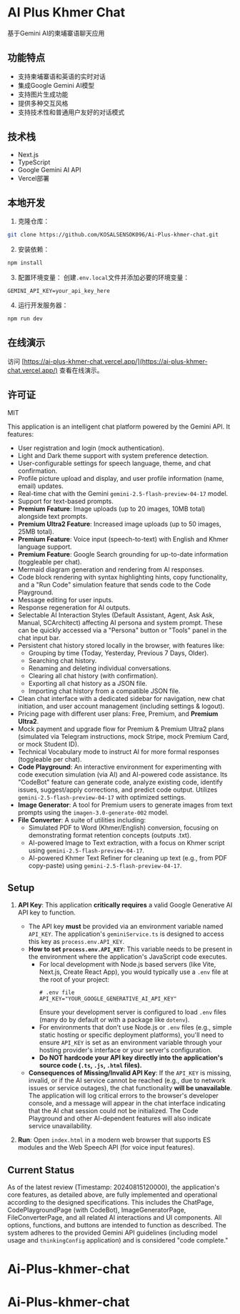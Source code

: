 # AI Plus Khmer Chat

基于Gemini AI的柬埔寨语聊天应用

## 功能特点

- 支持柬埔寨语和英语的实时对话
- 集成Google Gemini AI模型
- 支持图片生成功能
- 提供多种交互风格
- 支持技术性和普通用户友好的对话模式

## 技术栈

- Next.js
- TypeScript
- Google Gemini AI API
- Vercel部署

## 本地开发

1. 克隆仓库：
```bash
git clone https://github.com/KOSALSENSOK096/Ai-Plus-khmer-chat.git
```

2. 安装依赖：
```bash
npm install
```

3. 配置环境变量：
创建`.env.local`文件并添加必要的环境变量：
```
GEMINI_API_KEY=your_api_key_here
```

4. 运行开发服务器：
```bash
npm run dev
```

## 在线演示

访问 [https://ai-plus-khmer-chat.vercel.app/](https://ai-plus-khmer-chat.vercel.app/) 查看在线演示。

## 许可证

MIT

<!-- Code Complete Review: 20240815120000 -->
This application is an intelligent chat platform powered by the Gemini API. It features:

- User registration and login (mock authentication).
- Light and Dark theme support with system preference detection.
- User-configurable settings for speech language, theme, and chat confirmation.
- Profile picture upload and display, and user profile information (name, email) updates.
- Real-time chat with the Gemini `gemini-2.5-flash-preview-04-17` model.
- Support for text-based prompts.
- **Premium Feature**: Image uploads (up to 20 images, 10MB total) alongside text prompts.
- **Premium Ultra2 Feature**: Increased image uploads (up to 50 images, 25MB total).
- **Premium Feature**: Voice input (speech-to-text) with English and Khmer language support.
- **Premium Feature**: Google Search grounding for up-to-date information (toggleable per chat).
- Mermaid diagram generation and rendering from AI responses.
- Code block rendering with syntax highlighting hints, copy functionality, and a "Run Code" simulation feature that sends code to the Code Playground.
- Message editing for user inputs.
- Response regeneration for AI outputs.
- Selectable AI Interaction Styles (Default Assistant, Agent, Ask Ask, Manual, SCArchitect) affecting AI persona and system prompt. These can be quickly accessed via a "Persona" button or "Tools" panel in the chat input bar.
- Persistent chat history stored locally in the browser, with features like:
    - Grouping by time (Today, Yesterday, Previous 7 Days, Older).
    - Searching chat history.
    - Renaming and deleting individual conversations.
    - Clearing all chat history (with confirmation).
    - Exporting all chat history as a JSON file.
    - Importing chat history from a compatible JSON file.
- Clean chat interface with a dedicated sidebar for navigation, new chat initiation, and user account management (including settings & logout).
- Pricing page with different user plans: Free, Premium, and **Premium Ultra2**.
- Mock payment and upgrade flow for Premium & Premium Ultra2 plans (simulated via Telegram instructions, mock Stripe, mock Premium Card, or mock Student ID).
- Technical Vocabulary mode to instruct AI for more formal responses (toggleable per chat).
- **Code Playground**: An interactive environment for experimenting with code execution simulation (via AI) and AI-powered code assistance. Its "CodeBot" feature can generate code, analyze existing code, identify issues, suggest/apply corrections, and predict code output. Utilizes `gemini-2.5-flash-preview-04-17` with optimized settings.
- **Image Generator**: A tool for Premium users to generate images from text prompts using the `imagen-3.0-generate-002` model.
- **File Converter**: A suite of utilities including:
    - Simulated PDF to Word (Khmer/English) conversion, focusing on demonstrating format retention concepts (outputs .txt).
    - AI-powered Image to Text extraction, with a focus on Khmer script using `gemini-2.5-flash-preview-04-17`.
    - AI-powered Khmer Text Refiner for cleaning up text (e.g., from PDF copy-paste) using `gemini-2.5-flash-preview-04-17`.

## Setup

1.  **API Key**: This application **critically requires** a valid Google Generative AI API key to function.
    *   The API key **must** be provided via an environment variable named `API_KEY`. The application's `geminiService.ts` is designed to access this key as `process.env.API_KEY`.
    *   **How to set `process.env.API_KEY`**: This variable needs to be present in the environment where the application's JavaScript code executes.
        *   For local development with Node.js based servers (like Vite, Next.js, Create React App), you would typically use a `.env` file at the root of your project:
            ```env
            # .env file
            API_KEY="YOUR_GOOGLE_GENERATIVE_AI_API_KEY"
            ```
            Ensure your development server is configured to load `.env` files (many do by default or with a package like `dotenv`).
        *   For environments that don't use Node.js or `.env` files (e.g., simple static hosting or specific deployment platforms), you'll need to ensure `API_KEY` is set as an environment variable through your hosting provider's interface or your server's configuration.
        *   **Do NOT hardcode your API key directly into the application's source code (`.ts`, `.js`, `.html` files).**
    *   **Consequences of Missing/Invalid API Key**: If the `API_KEY` is missing, invalid, or if the AI service cannot be reached (e.g., due to network issues or service outages), the chat functionality **will be unavailable**. The application will log critical errors to the browser's developer console, and a message will appear in the chat interface indicating that the AI chat session could not be initialized. The Code Playground and other AI-dependent features will also indicate service unavailability.

2.  **Run**: Open `index.html` in a modern web browser that supports ES modules and the Web Speech API (for voice input features).

## Current Status

As of the latest review (Timestamp: 20240815120000), the application's core features, as detailed above, are fully implemented and operational according to the designed specifications. This includes the ChatPage, CodePlaygroundPage (with CodeBot), ImageGeneratorPage, FileConverterPage, and all related AI interactions and UI components. All options, functions, and buttons are intended to function as described. The system adheres to the provided Gemini API guidelines (including model usage and `thinkingConfig` application) and is considered "code complete."
# Ai-Plus-khmer-chat
# Ai-Plus-khmer-chat
